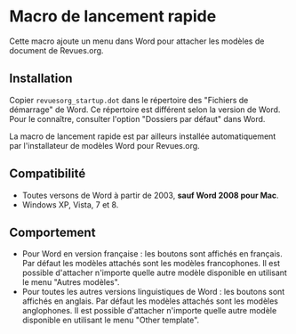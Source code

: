 # Macro de lancement rapide

Cette macro ajoute un menu dans Word pour attacher les modèles de document de Revues.org.

## Installation

Copier `revuesorg_startup.dot` dans le répertoire des "Fichiers de démarrage" de Word. Ce répertoire est différent selon la version de Word. Pour le connaître, consulter l'option "Dossiers par défaut" dans Word.

La macro de lancement rapide est par ailleurs installée automatiquement par l'installateur de modèles Word pour Revues.org.

## Compatibilité

* Toutes versons de Word à partir de 2003, **sauf Word 2008 pour Mac**.
* Windows XP, Vista, 7 et 8.

## Comportement

* Pour Word en version française : les boutons sont affichés en français. Par défaut les modèles attachés sont les modèles francophones. Il est possible d'attacher n'importe quelle autre modèle disponible en utilisant le menu "Autres modèles".
* Pour toutes les autres versions linguistiques de Word : les boutons sont affichés en anglais. Par défaut les modèles attachés sont les modèles anglophones. Il est possible d'attacher n'importe quelle autre modèle disponible en utilisant le menu "Other template".
 
